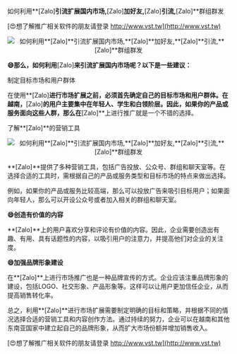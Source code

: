 如何利用**[Zalo]**引流扩展国内市场,**[Zalo]**加好友,**[Zalo]**引流,**[Zalo]**群组群发

[😍想了解推广相关软件的朋友请登录 http://www.vst.tw](http://www.vst.tw)

 <center><img src="https://vst.tw/MP4/tuiguang/png/0.png" alt="如何利用**[Zalo]**引流扩展国内市场,**[Zalo]**加好友,**[Zalo]**引流,**[Zalo]**群组群发"></center>

**😄那么，如何利用**[Zalo]**来引流扩展国内市场呢？以下是一些建议：**

制定目标市场和用户群体

在使用**[Zalo]**进行市场扩展之前，必须首先确定自己的目标市场和用户群体。在越南，**[Zalo]**的用户主要集中在年轻人、学生和白领阶层。因此，如果你的产品或服务面向这些人群，那么在**[Zalo]**上进行推广就是一个不错的选择。

了解**[Zalo]**的营销工具

 <center><img src="https://vst.tw/MP4/tuiguang/png/6.png" alt="如何利用**[Zalo]**引流扩展国内市场,**[Zalo]**加好友,**[Zalo]**引流,**[Zalo]**群组群发"></center>

**[Zalo]**提供了多种营销工具，包括广告投放、公众号、群组和聊天室等。在选择合适的工具时，需根据自己的产品或服务类型和目标市场的特点来做出选择。

例如，如果你的产品或服务比较高端，那么可以投放广告来吸引目标用户；如果面向年轻人，那么可以开设公众号或者加入相关的群组和聊天室。

**😄创造有价值的内容**

**[Zalo]**上的用户喜欢分享和评论有价值的内容。因此，企业需要创造出有趣、有用、具有话题性的内容，以吸引用户的注意力，并提高他们对企业的关注度。

**😄加强品牌形象建设**

在**[Zalo]**上进行市场推广也是一种品牌宣传的方式。企业应该注重品牌形象的建设，包括LOGO、社交形象、产品形象等。这样可以让用户更加信任企业，从而提高销售转化率。

总之，利用**[Zalo]**进行市场扩展需要制定明确的目标和策略，并根据不同的情况选择合适的营销工具和内容创作方法。通过持续的努力，企业可以在越南和其他东南亚国家中建立起自己的品牌形象，从而扩大市场份额并增加销售收入。

[😍想了解推广相关软件的朋友请登录 http://www.vst.tw](http://www.vst.tw)



